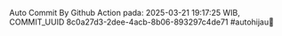 Auto Commit By Github Action pada: 2025-03-21 19:17:25 WIB, COMMIT_UUID 8c0a27d3-2dee-4acb-8b06-893297c4de71 #autohijau🗿
